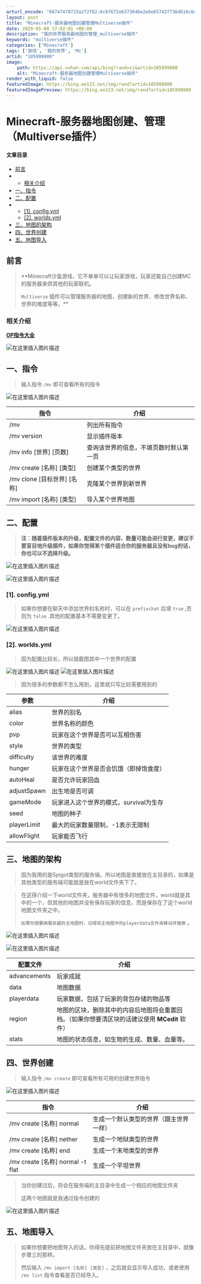 ```yaml
---
arturl_encode: "68747470733a2f2f62:6c6f672e6373646e2e6e65742f736d616c6c666f783233332f:61727469636c652f64657461696c732f313035393939383030"
layout: post
title: "Minecraft-服务器地图创建管理Multiverse插件"
date: 2020-05-08 17:02:01 +08:00
description: "我的世界服务器地图的管理_multiverse插件"
keywords: "multiverse插件"
categories: ['Minecraft']
tags: ['游戏', '我的世界', 'Mc']
artid: "105999800"
image:
    path: https://api.vvhan.com/api/bing?rand=sj&artid=105999800
    alt: "Minecraft-服务器地图创建管理Multiverse插件"
render_with_liquid: false
featuredImage: https://bing.ee123.net/img/rand?artid=105999800
featuredImagePreview: https://bing.ee123.net/img/rand?artid=105999800
---
```


# Minecraft-服务器地图创建、管理（Multiverse插件）

#### 文章目录

* [前言](#_1)
* + [相关介绍](#_7)
* [一、指令](#_13)
* [二、配置](#_25)
* + [[1]. config.yml](#1_configyml_30)
  + [[2]. worlds.yml](#2_worldsyml_34)
* [三、地图的架构](#_54)
* [四、世界创建](#_70)
* [五、地图导入](#_85)

## 前言

> **Minecraft沙盒游戏，它不单单可以让玩家游戏，玩家还能自己创建MC的服务器来供其他的玩家联机。
>   
> `Multiverse`
> 插件可以管理服务器的地图，创建新的世界、修改世界名称、世界的难度等等。**

### 相关介绍

[**OP指令大全**](https://www.mcbbs.net/thread-61240-1-1.html)

![在这里插入图片描述](https://i-blog.csdnimg.cn/blog_migrate/79ec7d95d15ee3c22a63cfcb6dbbdf71.png)

## 一、指令

> 输入指令
> `/mv`
> 即可查看所有的指令

![在这里插入图片描述](https://i-blog.csdnimg.cn/blog_migrate/acaa16051f212b053daefe1af101e4a4.png)

| 指令 | 介绍 |
| --- | --- |
| /mv | 列出所有指令 |
| /mv version | 显示插件版本 |
| /mv info [世界] [页数] | 查询该世界的信息，不填页数时默认第一页 |
| /mv create [名称] [类型] | 创建某个类型的世界 |
| /mv clone [目标世界] [名称] | 克隆某个世界到新世界 |
| /mv import [名称] [类型] | 导入某个世界地图 |

## 二、配置

> **注：随着插件版本的升级，配置文件的内容、数量可能会进行变更，建议不要盲目地升级插件，如果你觉得某个插件适合你的服务器且没有bug的话，你也可以不选择升级。**

![在这里插入图片描述](https://i-blog.csdnimg.cn/blog_migrate/0920d37a7b402b97a79c1b8b92124177.png)
  
![在这里插入图片描述](https://i-blog.csdnimg.cn/blog_migrate/2469207328e814e574bc44b0b0bea5ec.png)

### [1]. config.yml

> 如果你想要在聊天中添加世界的名称时，可以在
> `prefixchat`
> 后填
> `true`
> ,否则为
> `false`
> .其他的配置基本不需要变更了。

![在这里插入图片描述](https://i-blog.csdnimg.cn/blog_migrate/75e7346d0fdc2ea993e721fd53f3da9d.png)

### [2]. worlds.yml

> 因为配置比较长，所以就截图其中一个世界的配置

![在这里插入图片描述](https://i-blog.csdnimg.cn/blog_migrate/d81cf8f8000f7d246bec85829d276931.png)
![在这里插入图片描述](https://i-blog.csdnimg.cn/blog_migrate/34e8e30859c691c6bc739b7c8c617954.png)

> 因为很多的参数都不怎么用到，这里就只写比较需要用到的

| 参数 | 介绍 |
| --- | --- |
| alias | 世界的别名 |
| color | 世界名称的颜色 |
| pvp | 玩家在这个世界是否可以互相伤害 |
| style | 世界的类型 |
| difficulty | 该世界的难度 |
| hunger | 玩家在这个世界是否会饥饿（即掉饱食度） |
| autoHeal | 是否允许玩家回血 |
| adjustSpawn | 出生地是否可调 |
| gameMode | 玩家进入这个世界的模式，survival为生存 |
| seed | 地图的种子 |
| playerLimit | 最大的玩家数量限制，-1表示无限制 |
| allowFlight | 玩家能否飞行 |

## 三、地图的架构

> 因为我用的是Spigot类型的服务端，所以地图是直接放在主目录的，如果是其他类型的服务端可能就是放在world文件夹下了。

> 在这得介绍一下world文件夹，服务器中有很多的地图文件，world就是其中的一个，但其他的地图并没有保存玩家的信息，而是保存在了这个world地图文件夹之中。
>   
> `如果你想要换服务器的主地图时，记得将主地图中的playerdata文件夹移动并替换`
> 。

![在这里插入图片描述](https://i-blog.csdnimg.cn/blog_migrate/74956a30c6d7fe71ab9a41f68c60b3c7.png)

![在这里插入图片描述](https://i-blog.csdnimg.cn/blog_migrate/23a9c3b371836dcf8b1c6ab973e8e19a.png)

| 配置文件 | 介绍 |
| --- | --- |
| advancements | 玩家成就 |
| data | 地图数据 |
| playerdata | 玩家数据，包括了玩家的背包存储的物品等 |
| region | 地图的区块，删除其中的内容后地图将会重置回档。（如果你想要清区块的话建议使用 **MCedit** 软件） |
| stats | 地图的状态信息，如生物的生成、数量、血量等。 |

## 四、世界创建

> 输入指令
> `/mv create`
> 即可查看所有可用的创建世界指令

![在这里插入图片描述](https://i-blog.csdnimg.cn/blog_migrate/c0f58347c3bb4de023f3bbdcc2369189.png)

| 指令 | 介绍 |
| --- | --- |
| /mv create [名称] normal | 生成一个默认类型的世界（跟主世界一样） |
| /mv create [名称] nether | 生成一个地狱类型的世界 |
| /mv create [名称] end | 生成一个末地类型的世界 |
| /mv create [名称] normal -t flat | 生成一个平坦世界 |

> 当你创建过后，将会在服务端的主目录中生成一个相应的地图文件夹
>   
> 这两个地图就是我通过指令创建的

![在这里插入图片描述](https://i-blog.csdnimg.cn/blog_migrate/5863cd1c630c7a7a319cb5a7e009ce48.png)

## 五、地图导入

> 如果你想要把地图导入的话，你得先提前把地图文件夹放在主目录中，就像步骤三的那样。
>   
> 然后输入
> `/mv import [名称] [类型]`
> ，之后就会显示导入成功，或者使用
> `/mv list`
> 指令查看是否已经导入。